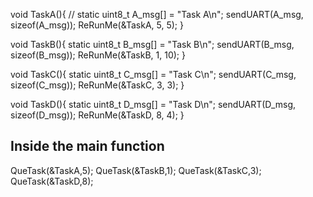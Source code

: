 void TaskA(){
	//
	static uint8_t A_msg[] = "Task A\n";
	sendUART(A_msg, sizeof(A_msg));
	ReRunMe(&TaskA, 5, 5); 
}

void TaskB(){
	static uint8_t B_msg[] = "Task B\n";
	sendUART(B_msg, sizeof(B_msg));
	ReRunMe(&TaskB, 1, 10); 
}

void TaskC(){
	static uint8_t C_msg[] = "Task C\n";
	sendUART(C_msg, sizeof(C_msg));
	ReRunMe(&TaskC, 3, 3); 
}

void TaskD(){
	static uint8_t D_msg[] = "Task D\n";
	sendUART(D_msg, sizeof(D_msg));
	ReRunMe(&TaskD, 8, 4); 
}

## Inside the main function
QueTask(&TaskA,5);
QueTask(&TaskB,1);
QueTask(&TaskC,3);
QueTask(&TaskD,8);
